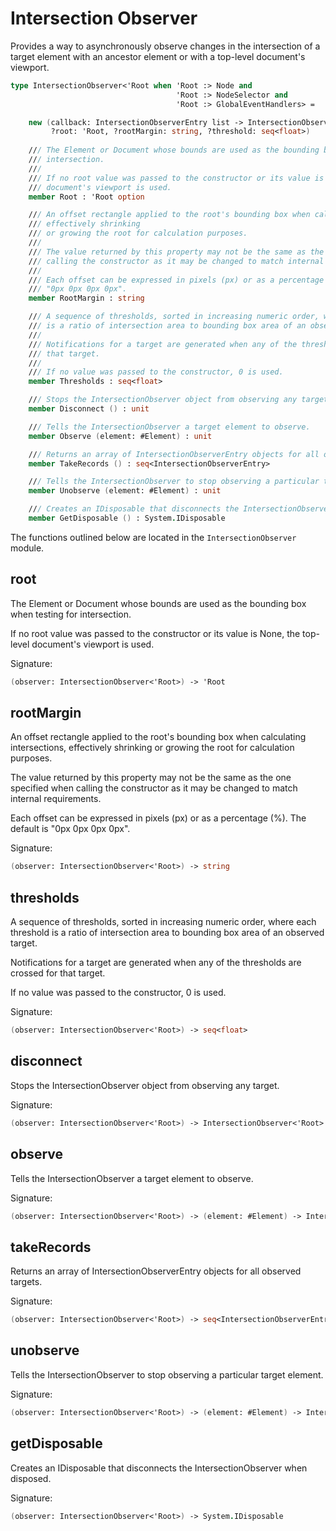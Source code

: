 # Intersection Observer

Provides a way to asynchronously observe changes in the intersection of 
a target element with an ancestor element or with a top-level document's 
viewport.

```fsharp
type IntersectionObserver<'Root when 'Root :> Node and 
                                     'Root :> NodeSelector and 
                                     'Root :> GlobalEventHandlers> =

    new (callback: IntersectionObserverEntry list -> IntersectionObserver<'Root> -> unit, 
         ?root: 'Root, ?rootMargin: string, ?threshold: seq<float>)
        
    /// The Element or Document whose bounds are used as the bounding box when testing for 
    /// intersection. 
    /// 
    /// If no root value was passed to the constructor or its value is None, the top-level 
    /// document's viewport is used.
    member Root : 'Root option

    /// An offset rectangle applied to the root's bounding box when calculating intersections, 
    /// effectively shrinking 
    /// or growing the root for calculation purposes. 
    ///
    /// The value returned by this property may not be the same as the one specified when 
    /// calling the constructor as it may be changed to match internal requirements. 
    ///
    /// Each offset can be expressed in pixels (px) or as a percentage (%). The default is 
    /// "0px 0px 0px 0px".
    member RootMargin : string

    /// A sequence of thresholds, sorted in increasing numeric order, where each threshold 
    /// is a ratio of intersection area to bounding box area of an observed target. 
    ///
    /// Notifications for a target are generated when any of the thresholds are crossed for 
    /// that target. 
    ///
    /// If no value was passed to the constructor, 0 is used.
    member Thresholds : seq<float>

    /// Stops the IntersectionObserver object from observing any target.
    member Disconnect () : unit

    /// Tells the IntersectionObserver a target element to observe.
    member Observe (element: #Element) : unit

    /// Returns an array of IntersectionObserverEntry objects for all observed targets.
    member TakeRecords () : seq<IntersectionObserverEntry>

    /// Tells the IntersectionObserver to stop observing a particular target element.
    member Unobserve (element: #Element) : unit

    /// Creates an IDisposable that disconnects the IntersectionObserver when disposed.
    member GetDisposable () : System.IDisposable
```

The functions outlined below are located in the `IntersectionObserver` module.

## root

The Element or Document whose bounds are used as the bounding box when testing for intersection. 

If no root value was passed to the constructor or its value is None, the top-level document's viewport is used.

Signature:
```fsharp
(observer: IntersectionObserver<'Root>) -> 'Root
```

## rootMargin

An offset rectangle applied to the root's bounding box when calculating intersections, effectively shrinking 
or growing the root for calculation purposes. 

The value returned by this property may not be the same as the one specified when calling the constructor as it 
may be changed to match internal requirements. 

Each offset can be expressed in pixels (px) or as a percentage (%). The default is "0px 0px 0px 0px".

Signature:
```fsharp
(observer: IntersectionObserver<'Root>) -> string
```

## thresholds

A sequence of thresholds, sorted in increasing numeric order, where each threshold is a ratio of intersection area to bounding box 
area of an observed target. 

Notifications for a target are generated when any of the thresholds are crossed for that target. 

If no value was passed to the constructor, 0 is used.

Signature:
```fsharp
(observer: IntersectionObserver<'Root>) -> seq<float>
```

## disconnect

Stops the IntersectionObserver object from observing any target.

Signature:
```fsharp
(observer: IntersectionObserver<'Root>) -> IntersectionObserver<'Root>
```

## observe

Tells the IntersectionObserver a target element to observe.

Signature:
```fsharp
(observer: IntersectionObserver<'Root>) -> (element: #Element) -> IntersectionObserver<'Root>
```

## takeRecords

Returns an array of IntersectionObserverEntry objects for all observed targets.

Signature:
```fsharp
(observer: IntersectionObserver<'Root>) -> seq<IntersectionObserverEntry>
```

## unobserve

Tells the IntersectionObserver to stop observing a particular target element.

Signature:
```fsharp
(observer: IntersectionObserver<'Root>) -> (element: #Element) -> IntersectionObserver<'Root>
```

## getDisposable

Creates an IDisposable that disconnects the IntersectionObserver when disposed.

Signature:
```fsharp
(observer: IntersectionObserver<'Root>) -> System.IDisposable
```
